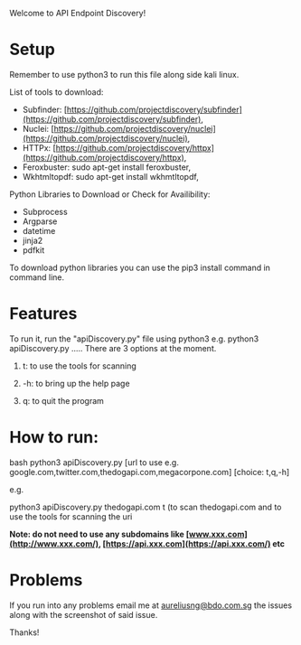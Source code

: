 Welcome to API Endpoint Discovery!

# Setup

Remember to use python3 to run this file along side kali linux.

List of tools to download:
- Subfinder: [https://github.com/projectdiscovery/subfinder](https://github.com/projectdiscovery/subfinder),
- Nuclei: [https://github.com/projectdiscovery/nuclei](https://github.com/projectdiscovery/nuclei),
- HTTPx: [https://github.com/projectdiscovery/httpx](https://github.com/projectdiscovery/httpx),
- Feroxbuster: sudo apt-get install feroxbuster,
- Wkhtmltopdf: sudo apt-get install wkhmtltopdf,

Python Libraries to Download or Check for Availibility:
- Subprocess
- Argparse
- datetime
- jinja2
- pdfkit

To download python libraries you can use the pip3 install command in command line. 


# Features

To run it, run the "apiDiscovery.py" file using python3 e.g. python3 apiDiscovery.py ..... 
There are 3 options at the moment.


1) t: to use the tools for scanning

2) -h: to bring up the help page
3) q: to quit the program


# How to run:

bash
python3 apiDiscovery.py [url to use e.g. google.com,twitter.com,thedogapi.com,megacorpone.com] [choice: t,q,-h] 



e.g. 

python3 apiDiscovery.py thedogapi.com t (to scan thedogapi.com and to use the tools for scanning the uri  



****Note: do not need to use any subdomains like [www.xxx.com](http://www.xxx.com/), [https://api.xxx.com](https://api.xxx.com/) etc****


# Problems

If you run into any problems email me at aureliusng@bdo.com.sg the issues along with the screenshot of said issue. 

Thanks!
